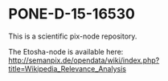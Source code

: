 # PONE-D-15-16530

This is a scientific pix-node repository. 

The Etosha-node is available here: http://semanpix.de/opendata/wiki/index.php?title=Wikipedia_Relevance_Analysis


